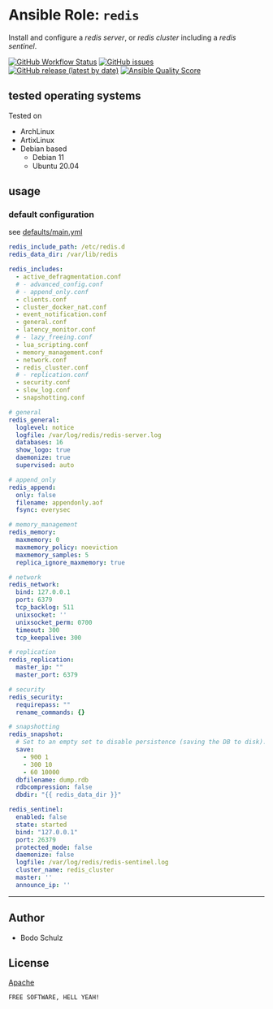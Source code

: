 
# Ansible Role:  `redis`

Install and configure a *redis server*, or *redis cluster* including a *redis sentinel*.

[![GitHub Workflow Status](https://img.shields.io/github/actions/workflow/status/bodsch/ansible-redis/main.yml?branch=main)][ci]
[![GitHub issues](https://img.shields.io/github/issues/bodsch/ansible-redis)][issues]
[![GitHub release (latest by date)](https://img.shields.io/github/v/release/bodsch/ansible-redis)][releases]
[![Ansible Quality Score](https://img.shields.io/ansible/quality/50067?label=role%20quality)][quality]

[ci]: https://github.com/bodsch/ansible-redis/actions
[issues]: https://github.com/bodsch/ansible-redis/issues?q=is%3Aopen+is%3Aissue
[releases]: https://github.com/bodsch/ansible-redis/releases
[quality]: https://galaxy.ansible.com/bodsch/redis

## tested operating systems

Tested on

* ArchLinux
* ArtixLinux
* Debian based
    - Debian 11
    - Ubuntu 20.04

## usage

### default configuration

see [defaults/main.yml](defaults/main.yml)

```yaml
redis_include_path: /etc/redis.d
redis_data_dir: /var/lib/redis

redis_includes:
  - active_defragmentation.conf
  # - advanced_config.conf
  # - append_only.conf
  - clients.conf
  - cluster_docker_nat.conf
  - event_notification.conf
  - general.conf
  - latency_monitor.conf
  # - lazy_freeing.conf
  - lua_scripting.conf
  - memory_management.conf
  - network.conf
  - redis_cluster.conf
  # - replication.conf
  - security.conf
  - slow_log.conf
  - snapshotting.conf

# general
redis_general:
  loglevel: notice
  logfile: /var/log/redis/redis-server.log
  databases: 16
  show_logo: true
  daemonize: true
  supervised: auto

# append_only
redis_append:
  only: false
  filename: appendonly.aof
  fsync: everysec

# memory_management
redis_memory:
  maxmemory: 0
  maxmemory_policy: noeviction
  maxmemory_samples: 5
  replica_ignore_maxmemory: true

# network
redis_network:
  bind: 127.0.0.1
  port: 6379
  tcp_backlog: 511
  unixsocket: ''
  unixsocket_perm: 0700
  timeout: 300
  tcp_keepalive: 300

# replication
redis_replication:
  master_ip: ""
  master_port: 6379

# security
redis_security:
  requirepass: ""
  rename_commands: {}

# snapshotting
redis_snapshot:
  # Set to an empty set to disable persistence (saving the DB to disk).
  save:
    - 900 1
    - 300 10
    - 60 10000
  dbfilename: dump.rdb
  rdbcompression: false
  dbdir: "{{ redis_data_dir }}"

redis_sentinel:
  enabled: false
  state: started
  bind: "127.0.0.1"
  port: 26379
  protected_mode: false
  daemonize: false
  logfile: /var/log/redis/redis-sentinel.log
  cluster_name: redis_cluster
  master: ''
  announce_ip: ''
```

---

## Author

- Bodo Schulz

## License

[Apache](LICENSE)

`FREE SOFTWARE, HELL YEAH!`
